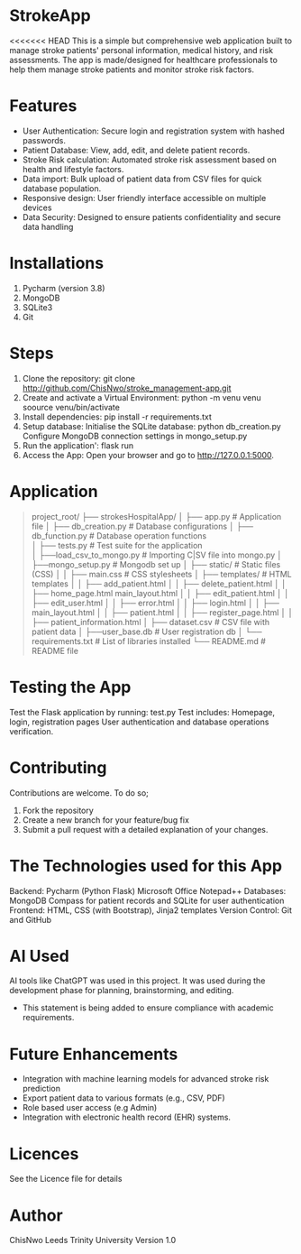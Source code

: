 # StrokeApp
<<<<<<< HEAD
This is a simple but comprehensive web application built to manage stroke patients' personal information, medical history, and risk assessments.
The app is made/designed for healthcare professionals to help them manage stroke patients and monitor stroke risk factors.

# Features
* User Authentication: Secure login and registration system with hashed passwords.
* Patient Database: View, add, edit, and delete patient records.
* Stroke Risk calculation: Automated stroke risk assessment based on health and lifestyle factors.
* Data import: Bulk upload of patient data from CSV files for quick database population.
* Responsive design: User friendly interface accessible on multiple devices
* Data Security: Designed to ensure patients confidentiality and secure data handling

# Installations
1. Pycharm (version 3.8)
2. MongoDB
3. SQLite3
4. Git


# Steps
1. Clone the repository: git clone http://github.com/ChisNwo/stroke_management-app.git
2. Create and activate a Virtual Environment: python -m venu venu soource venu/bin/activate
3. Install dependencies: pip install -r requirements.txt
4. Setup database: Initialise the SQLite database: python db_creation.py
     Configure MongoDB connection settings in mongo_setup.py
5. Run the application': flask run
6. Access the App: Open your browser and go to http://127.0.0.1:5000.


# Application
> project_root/
├── strokesHospitalApp/
│   ├── app.py                # Application file
│   ├── db_creation.py        # Database configurations
│   ├── db_function.py        # Database operation functions   
│   ├── tests.py              # Test suite for the application  
│   ├──load_csv_to_mongo.py   # Importing C|SV file into mongo.py
│   ├──mongo_setup.py         # Mongodb set up
│   ├── static/                # Static files (CSS)
│   │   ├── main.css           # CSS stylesheets
│   ├── templates/             # HTML templates
│   │   ├── add_patient.html
│   │   ├── delete_patient.html
│   │   ├── home_page.html main_layout.html
│   │   ├── edit_patient.html
│   │   ├── edit_user.html
│   │   ├── error.html
│   │   ├── login.html
│   │   ├── main_layout.html
│   │   ├── patient.html
│   │   ├── register_page.html
│   │   ├── patient_information.html
│   ├── dataset.csv             # CSV file with patient data
│   ├──user_base.db             # User registration db
│   └── requirements.txt        # List of libraries installed
└── README.md                   # README file

# Testing the App
Test the Flask application by running:
test.py
Test includes: Homepage, login, registration pages
User authentication and database operations verification.

# Contributing
Contributions are welcome. To do so;
1. Fork the repository
2. Create a new branch for your feature/bug fix
3. Submit a pull request with a detailed explanation of your changes.

# The Technologies used for this App
Backend: Pycharm (Python Flask)
Microsoft Office
Notepad++
Databases: MongoDB Compass for patient records and SQLite for user authentication
Frontend: HTML, CSS (with Bootstrap), Jinja2 templates
Version Control: Git and GitHub

# AI Used
AI tools like ChatGPT was used in this project. It was used during the development phase for planning, brainstorming, and editing. 
* This statement is being added to ensure compliance with academic requirements.

# Future Enhancements
* Integration with machine learning models for advanced stroke risk prediction
* Export patient data to various formats (e.g., CSV, PDF)
* Role based user access (e.g Admin)
* Integration with electronic health record (EHR) systems.

# Licences
See the Licence file for details

# Author
ChisNwo
Leeds Trinity University
Version 1.0